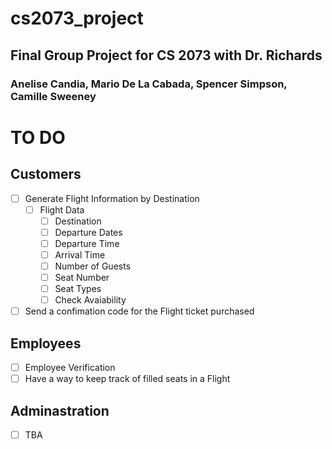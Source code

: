 # cs2073_project
## Final Group Project for CS 2073 with Dr. Richards
### Anelise Candia, Mario De La Cabada, Spencer Simpson, Camille Sweeney



# TO DO

## Customers
- [ ] Generate Flight Information by Destination
    - [ ] Flight Data
        - [ ] Destination
        - [ ] Departure Dates
        - [ ] Departure Time
        - [ ] Arrival Time
        - [ ] Number of Guests
        - [ ] Seat Number
        - [ ] Seat Types
        - [ ] Check Avaiability
- [ ] Send a confimation code for the Flight ticket purchased

## Employees
- [ ] Employee Verification
- [ ] Have a way to keep track of filled seats in a Flight

## Adminastration
- [ ] TBA


